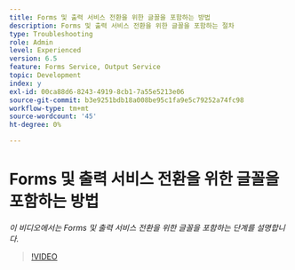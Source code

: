 ```yaml
---
title: Forms 및 출력 서비스 전환을 위한 글꼴을 포함하는 방법
description: Forms 및 출력 서비스 전환을 위한 글꼴을 포함하는 절차
type: Troubleshooting
role: Admin
level: Experienced
version: 6.5
feature: Forms Service, Output Service
topic: Development
index: y
exl-id: 00ca88d6-8243-4919-8cb1-7a55e5213e06
source-git-commit: b3e9251bdb18a008be95c1fa9e5c79252a74fc98
workflow-type: tm+mt
source-wordcount: '45'
ht-degree: 0%

---
```


# Forms 및 출력 서비스 전환을 위한 글꼴을 포함하는 방법

*이 비디오에서는 Forms 및 출력 서비스 전환을 위한 글꼴을 포함하는 단계를 설명합니다.*

>[!VIDEO](https://video.tv.adobe.com/v/335496?quality=12&learn=on)
